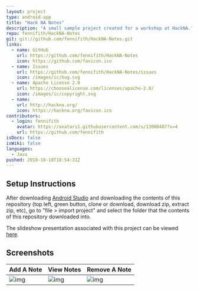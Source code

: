 ```yaml
---
layout: project
type: android-app
title: "Hack NA Notes"
description: "A small sample project created for a workshop at HackNA."
repo: fennifith/HackNA-Notes
git: git://github.com/fennifith/HackNA-Notes.git
links:
  - name: GitHub
    url: https://github.com/fennifith/HackNA-Notes
    icon: https://github.com/favicon.ico
  - name: Issues
    url: https://github.com/fennifith/HackNA-Notes/issues
    icon: /images/ic/bug.svg
  - name: Apache License 2.0
    url: https://choosealicense.com/licenses/apache-2.0/
    icon: /images/ic/copyright.svg
  - name: 
    url: http://hackna.org/
    icon: https://hackna.org/favicon.ico
contributors:
  - login: fennifith
    avatar: https://avatars1.githubusercontent.com/u/13000407?v=4
    url: https://github.com/fennifith
isDocs: false
isWiki: false
languages:
  - Java
pushed: 2018-10-18T18:54:31Z
---
```


## Setup Instructions

After downloading [Android Studio](https://developer.android.com/studio/index.html) and downloading the contents of this repository (top left, green button, clone or download, download zip, extract zip, etc), go to "file > import project" and select the folder that the contents of this repository downloaded into.

The slideshow presentation associated with this project can be viewed [here](https://docs.google.com/presentation/d/1fTwHMytRuMMXfRQP8JoqtDlFY-FxdY-QfUUfg-BTAZw/edit?usp=sharing).

## Screenshots

| Add A Note | View Notes | Remove A Note |
|------------|------------|---------------|
|![img](https://github.com/fennifith/HackNA-Notes/blob/master/./.github/images/new.png?raw=true)|![img](https://github.com/fennifith/HackNA-Notes/blob/master/./.github/images/list.png?raw=true)|![img](https://github.com/fennifith/HackNA-Notes/blob/master/./.github/images/remove.png?raw=true)|

